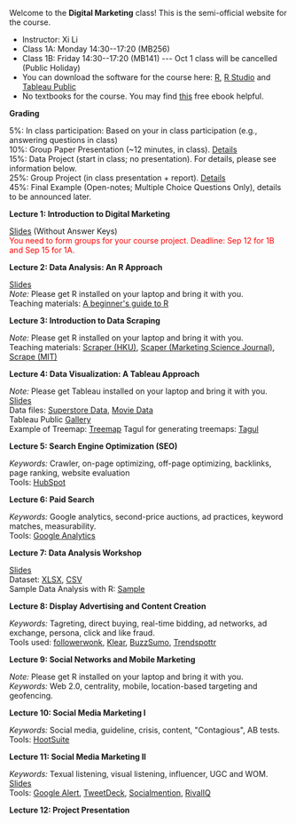 Welcome to the **Digital Marketing** class! This is the semi-official website for the course.

- Instructor: Xi Li
- Class 1A: Monday 14:30--17:20 (MB256) 
- Class 1B: Friday 14:30--17:20 (MB141) --- Oct 1 class will be cancelled (Public Holiday)
- You can download the software for the course here: [R](https://cloud.r-project.org/), [R Studio](https://www.rstudio.com/products/rstudio/download/#download) and [Tableau Public](https://public.tableau.com/en-us/s/)
- No textbooks for the course. You may find [this](https://www.redandyellow.co.za/content/uploads/2018/06/RedYellow_eMarketing_Textbook_6thEdition.pdf) free ebook helpful.

**Grading**      

5%: In class participation: Based on your in class participation (e.g., answering questions in class)    
10%: Group Paper Presentation (~12 minutes, in class). [Details](https://ximarketing.github.io/class/DM/0a7487be048eb10cdc3dc3812a0a7b3570e91f74/paper_presentation)    
15%: Data Project (start in class; no presentation). For details, please see information below.    
25%: Group Project (in class presentation + report). [Details](https://ximarketing.github.io/class/DM/0a7487be048eb10cdc3dc3812a0a7b3570e91f74/project)    
45%: Final Example (Open-notes; Multiple Choice Questions Only), details to be announced later.     

**Lecture 1: Introduction to Digital Marketing**

[Slides](https://ximarketing.github.io/class/DM/0a7487be048eb10cdc3dc3812a0a7b3570e91f74/Introduction-nokeys.pdf) (Without Answer Keys)        
<span style="color:red">You need to form groups for your course project. Deadline: Sep 12 for 1B and Sep 15 for 1A.</span>

**Lecture 2: Data Analysis: An R Approach**

[Slides](https://ximarketing.github.io/class/teachingfiles/R.pdf)    
*Note:* Please get R installed on your laptop and bring it with you.    
Teaching materials: [A beginner's guide to R](https://ximarketing.github.io/class/R_basics.html)    

**Lecture 3: Introduction to Data Scraping**

*Note:* Please get R installed on your laptop and bring it with you.     
Teaching materials: [Scraper (HKU)](https://ximarketing.github.io/class/scrape-HKU.html), [Scaper (Marketing Science Journal)](https://ximarketing.github.io/class/scrape-MS.html), [Scrape (MIT)](https://ximarketing.github.io/class/scrape-MIT.html)     

**Lecture 4: Data Visualization: A Tableau Approach**

*Note:* Please get Tableau installed on your laptop and bring it with you.    
[Slides](https://ximarketing.github.io/class/DM/Tableau.pdf)    
Data files: [Superstore Data](https://ximarketing.github.io/class/Superstore_Data.xls), [Movie Data](https://ximarketing.github.io/class/Mojo_budget_data.xlsx)       
Tableau Public [Gallery](https://public.tableau.com/en-gb/gallery/?tab=viz-of-the-day&type=viz-of-the-day)    
Example of Treemap: [Treemap](https://ximarketing.github.io/class/DM/Treemap.pdf)    Tagul for generating treemaps: [Tagul](https://wordart.com/)    

**Lecture 5: Search Engine Optimization (SEO)**

*Keywords:* Crawler, on-page optimizing, off-page optimizing, backlinks, page ranking, website evaluation    
Tools: [HubSpot](https://website.grader.com/)    

**Lecture 6: Paid Search**

*Keywords:* Google analytics, second-price auctions, ad practices, keyword matches, measurability.        
Tools: [Google Analytics](https://support.google.com/analytics/answer/6367342?hl=en)    

**Lecture 7: Data Analysis Workshop**

[Slides](https://ximarketing.github.io/class/DM/0a7487be048eb10cdc3dc3812a0a7b3570e91f74/Kickstarter%20Dataset.pdf)    
Dataset: [XLSX](https://ximarketing.github.io/class/Kickstarter-Project.xlsx), [CSV](https://ximarketing.github.io/class/Kickstarter-Project.csv)    
Sample Data Analysis with R: [Sample](https://ximarketing.github.io/class/Kickstarter-Project.html)    

**Lecture 8: Display Advertising and Content Creation**

*Keywords:* Tagreting, direct buying, real-time bidding, ad networks, ad exchange, persona, click and like fraud.        
Tools used: [followerwonk](https://moz.com/followerwonk/), [Klear](https://klear.com/), [BuzzSumo](https://buzzsumo.com/), [Trendspottr](http://trendspottr.com/)    

**Lecture 9: Social Networks and Mobile Marketing**    

*Note:* Please get R installed on your laptop and bring it with you.     
*Keywords:* Web 2.0, centrality, mobile, location-based targeting and geofencing.    

**Lecture 10: Social Media Marketing I**

*Keywords:* Social media, guideline, crisis, content, "Contagious", AB tests.        
Tools: [HootSuite](https://www.hootsuite.com/)    

**Lecture 11: Social Media Marketing II**    

*Keywords:* Texual listening, visual listening, influencer, UGC and WOM.           
[Slides](https://ximarketing.github.io/class/DM/0a7487be048eb10cdc3dc3812a0a7b3570e91f74/SMM2.pdf)     
Tools: [Google Alert](https://www.google.com/alerts), [TweetDeck](https://tweetdeck.twitter.com/), [Socialmention](http://socialmention.com/), [RivalIQ](https://www.rivaliq.com/free-social-media-analytics/)    

**Lecture 12: Project Presentation**


